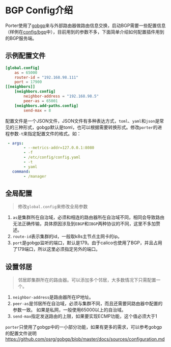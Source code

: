 # BGP Config介绍

Porter使用了[gobgp](https://github.com/osrg/gobgp)来与外部路由器做路由信息交换，启动BGP需要一些配置信息（样例在[config/bgp](https://github.com/kubesphere/porter/blob/master/config/bgp/config.toml)中），目前用到的参数不多，下面简单介绍如何配置插件用到的BGP服务端。

## 示例配置文件
```toml
[global.config]
    as = 65000
    router-id = "192.168.98.111"
    port = 17900
[[neighbors]]
    [neighbors.config]
        neighbor-address = "192.168.98.5"
        peer-as = 65001
    [neighbors.add-paths.config]
        send-max = 8
```
配置文件是一个JSON文件，JSON文件有多种表达方式，`toml`、`yaml`和`json`是常见的三种形式，gobgp默认是toml，也可以根据需要转换形式。修改`porter`的进程参数`-t`来指定配置文件的格式。如：
```yaml
 - args:
        - --metrics-addr=127.0.0.1:8080
        - -f
        - /etc/config/config.yaml
        - -t
        - yaml
   command:
        - /manager
```

## 全局配置
> 修改`global.config`来修改全局参数

1. `as`是集群所在自治域，必须和相连的路由器所在自治域不同，相同会导致路由无法正确传输，具体原因涉及到`EBGP`和`IBGP`两种协议的不同，这里不多加赘述。
2. `route-id`表示集群的id，一般取k8s主节点主网卡的ip。
3. `port`是gobgp监听的端口，默认是179。由于calico也使用了BGP，并且占用了179端口，所以这里必须指定另外的端口。

## 设置邻居
> 邻居即集群所在的路由器。可以添加多个邻居，大多数情况下只需配置一个。

1. `neighbor-address`是路由器所在IP地址。
2. `peer-as`是邻居所在自治域，必须与集群不同，而且还需要同路由器中配置的参数一致。 如果是私网，一般使用65000以上的自治域。
3. `send-max`指定发送路由的上限，如果要实现ECMP功能，这个值必须大于1

`porter`只使用了gobgp中的一小部分功能，如果有更多的需求，可以参考gobgp的配置文件说明<https://github.com/osrg/gobgp/blob/master/docs/sources/configuration.md>